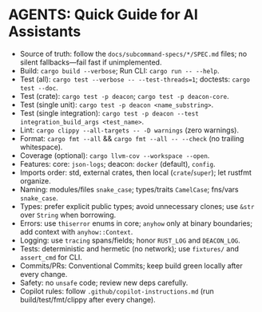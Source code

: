 # AGENTS: Quick Guide for AI Assistants
- Source of truth: follow the `docs/subcommand-specs/*/SPEC.md` files; no silent fallbacks—fail fast if unimplemented.
- Build: `cargo build --verbose`; Run CLI: `cargo run -- --help`.
- Test (all): `cargo test --verbose -- --test-threads=1`; doctests: `cargo test --doc`.
- Test (crate): `cargo test -p deacon`; `cargo test -p deacon-core`.
- Test (single unit): `cargo test -p deacon <name_substring>`.
- Test (single integration): `cargo test -p deacon --test integration_build_args <test_name>`.
- Lint: `cargo clippy --all-targets -- -D warnings` (zero warnings).
- Format: `cargo fmt --all` && `cargo fmt --all -- --check` (no trailing whitespace).
- Coverage (optional): `cargo llvm-cov --workspace --open`.
- Features: core: `json-logs`; deacon: `docker` (default), `config`.
- Imports order: std, external crates, then local (`crate`/`super`); let rustfmt organize.
- Naming: modules/files `snake_case`; types/traits `CamelCase`; fns/vars `snake_case`.
- Types: prefer explicit public types; avoid unnecessary clones; use `&str` over `String` when borrowing.
- Errors: use `thiserror` enums in core; `anyhow` only at binary boundaries; add context with `anyhow::Context`.
- Logging: use `tracing` spans/fields; honor `RUST_LOG` and `DEACON_LOG`.
- Tests: deterministic and hermetic (no network); use `fixtures/` and `assert_cmd` for CLI.
- Commits/PRs: Conventional Commits; keep build green locally after every change.
- Safety: no `unsafe` code; review new deps carefully.
- Copilot rules: follow `.github/copilot-instructions.md` (run build/test/fmt/clippy after every change).